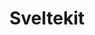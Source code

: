 ---
layout: home

title: Sveltekit
titleTemplate: Sveltekit中文文档

hero:
  name: Sveltekit
  text: Sveltekit中文文档
  tagline: 构建svelte app最快的方式
  actions:
    - theme: brand
      text: Get Started
      link: /docs/00-introduction
    - theme: alt
      text: View on GitHub
      link: https://github.com/cunzaizhuyi/sveltekit-docs-cn


---